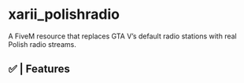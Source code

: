 # xarii_polishradio
A FiveM resource that replaces GTA V’s default radio stations
with real Polish radio streams.

## ✅ | Features
